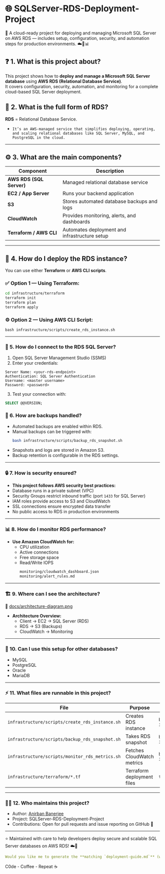 # 🌐 SQLServer-RDS-Deployment-Project
🚀 A cloud-ready project for deploying and managing Microsoft SQL Server on AWS RDS — includes setup, configuration, security, and automation steps for production environments. ☁️🔐📊

## ❓ 1. What is this project about?
This project shows how to **deploy and manage a Microsoft SQL Server database** using **AWS RDS (Relational Database Service)**.  
It covers configuration, security, automation, and monitoring for a complete cloud-based SQL Server deployment.

## 🧠 2. What is the full form of RDS?
**RDS** = Relational Database Service.
- `It’s an AWS-managed service that simplifies deploying, operating, and scaling relational databases like SQL Server, MySQL, and PostgreSQL in the cloud.`

---

## ⚙️ 3. What are the main components?
| Component | Description |
|------------|-------------|
| **AWS RDS (SQL Server)** | Managed relational database service |
| **EC2 / App Server** | Runs your backend application |
| **S3** | Stores automated database backups and logs |
| **CloudWatch** | Provides monitoring, alerts, and dashboards |
| **Terraform / AWS CLI** | Automates deployment and infrastructure setup |

---

## 🚀 4. How do I deploy the RDS instance?
You can use either **Terraform** or **AWS CLI scripts**.

### ✅ Option 1 — Using Terraform:
```bash
cd infrastructure/terraform
terraform init
terraform plan
terraform apply
```

### ⚙️ Option 2 — Using AWS CLI Script:
```
bash infrastructure/scripts/create_rds_instance.sh
```
---

### 🔗 5. How do I connect to the RDS SQL Server?
1. Open SQL Server Management Studio (SSMS)
2. Enter your credentials:
```pgsql
Server Name: <your-rds-endpoint>
Authentication: SQL Server Authentication
Username: <master username>
Password: <password>
```
3. Test your connection with:
```sql
SELECT @@VERSION;
```
### 💾 6. How are backups handled?
- Automated backups are enabled within RDS.
- Manual backups can be triggered with:
  ```bash
  bash infrastructure/scripts/backup_rds_snapshot.sh
  ```
- Snapshots and logs are stored in Amazon S3.
- Backup retention is configurable in the RDS settings.

---

### 🔒 7. How is security ensured?
* **This project follows AWS security best practices:**
* Database runs in a private subnet (VPC)
* Security Groups restrict inbound traffic (port `1433` for SQL Server)
* IAM roles provide access to S3 and CloudWatch
* SSL connections ensure encrypted data transfer
* No public access to RDS in production environments

---

### 📊 8. How do I monitor RDS performance?
* **Use Amazon CloudWatch for:**
    - CPU utilization
    - Active connections
    - Free storage space
    - Read/Write IOPS
      ```bash
      monitoring/cloudwatch_dashboard.json
      monitoring/alert_rules.md
      ```

---

### 🏗️ 9. Where can I see the architecture?
📁 [docs/architecture-diagram.png](https://github.com/anirbanbanerjee07/SQLServer-RDS-Deployment-Project/blob/main/docs/architecture-diagram.png)
* **Architecture Overview:**
  - Client → EC2 → SQL Server (RDS)
  - RDS → S3 (Backups)
  - CloudWatch → Monitoring

---

### 🧩 10. Can I use this setup for other databases?
- MySQL
- PostgreSQL
- Oracle
- MariaDB

---

### ⚡ 11. What files are runnable in this project?
| File                                            | Purpose                    | How to Run                                           |
| ----------------------------------------------- | -------------------------- | ---------------------------------------------------- |
| `infrastructure/scripts/create_rds_instance.sh` | Creates RDS instance       | `bash infrastructure/scripts/create_rds_instance.sh` |
| `infrastructure/scripts/backup_rds_snapshot.sh` | Takes RDS snapshot         | `bash infrastructure/scripts/backup_rds_snapshot.sh` |
| `infrastructure/scripts/monitor_rds_metrics.sh` | Fetches CloudWatch metrics | `bash infrastructure/scripts/monitor_rds_metrics.sh` |
| `infrastructure/terraform/*.tf`                 | Terraform deployment files | `terraform apply`                                    |

---

### 👨‍💻 12. Who maintains this project?
- Author: [Anirban Banerjee](https://github.com/anirbanbanerjee07)
- Project: SQLServer-RDS-Deployment-Project
- Contributions: Open for pull requests and issue reporting on GitHub 💬

---

⭐ Maintained with care to help developers deploy secure and scalable SQL Server databases on AWS RDS! ☁️🔐
```yaml
Would you like me to generate the **matching `deployment-guide.md`** (with Terraform + AWS CLI step-by-step setup and example outputs) next so your `docs/` folder feels complete?
```

C0de - Coffee - Repeat ☕
